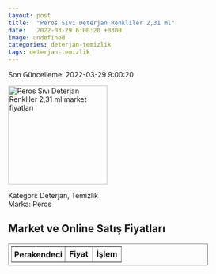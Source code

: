```yaml
---
layout: post
title:  "Peros Sıvı Deterjan Renkliler 2,31 ml"
date:   2022-03-29 6:00:20 +0300
image: undefined
categories: deterjan-temizlik
tags: deterjan-temizlik
---
```


Son Güncelleme: 2022-03-29 9:00:20

<img src="undefined" width="200" alt="Peros Sıvı Deterjan Renkliler 2,31 ml market fiyatları" />

Kategori: Deterjan, Temizlik
<br />
Marka: Peros

<h2>Market ve Online Satış Fiyatları</h2>

<table border="1" style="padding: 5px;width:80%;">
  <tr>
    <td style="padding: 5px;"><strong>Perakendeci</strong></td>
    <td><strong>Fiyat</strong></td>
    <td><strong>İşlem</strong></td>
  </tr>
  
</table>
